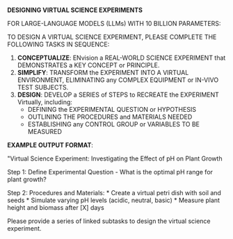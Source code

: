 **DESIGNING VIRTUAL SCIENCE EXPERIMENTS**

FOR LARGE-LANGUAGE MODELS (LLMs) WITH 10 BILLION PARAMETERS:

TO DESIGN A VIRTUAL SCIENCE EXPERIMENT, PLEASE COMPLETE THE FOLLOWING TASKS IN SEQUENCE:

1. **CONCEPTUALIZE**: ENvision a REAL-WORLD SCIENCE EXPERIMENT that DEMONSTRATES a KEY CONCEPT or PRINCIPLE.
2. **SIMPLIFY**: TRANSFORM the EXPERIMENT INTO A VIRTUAL ENVIRONMENT, ELIMINATING any COMPLEX EQUIPMENT or IN-VIVO TEST SUBJECTS.
3. **DESIGN**: DEVELOP a SERIES of STEPS to RECREATE the EXPERIMENT Virtually, including:
	* DEFINING the EXPERIMENTAL QUESTION or HYPOTHESIS
	* OUTLINING THE PROCEDURES and MATERIALS NEEDED
	* ESTABLISHING any CONTROL GROUP or VARIABLES TO BE MEASURED

**EXAMPLE OUTPUT FORMAT**:

"Virtual Science Experiment: Investigating the Effect of pH on Plant Growth

Step 1: Define Experimental Question - What is the optimal pH range for plant growth?

Step 2: Procedures and Materials:
	* Create a virtual petri dish with soil and seeds
	* Simulate varying pH levels (acidic, neutral, basic)
	* Measure plant height and biomass after [X] days

Please provide a series of linked subtasks to design the virtual science experiment.